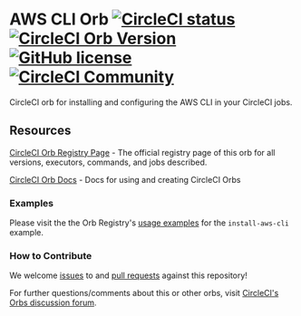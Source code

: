 # AWS CLI Orb [![CircleCI status](https://circleci.com/gh/CircleCI-Public/aws-cli-orb.svg?style=shield "CircleCI status")](https://circleci.com/gh/CircleCI-Public/aws-cli-orb) [![CircleCI Orb Version](https://badges.circleci.com/orbs/circleci/aws-cli.svg)](https://circleci.com/developer/orbs/orb/circleci/aws-cli) [![GitHub license](https://img.shields.io/badge/license-MIT-blue.svg)](https://raw.githubusercontent.com/CircleCI-Public/aws-cli-orb/master/LICENSE) [![CircleCI Community](https://img.shields.io/badge/community-CircleCI%20Discuss-343434.svg)](https://discuss.circleci.com/c/ecosystem/orbs)

CircleCI orb for installing and configuring the AWS CLI in your CircleCI jobs.

## Resources

[CircleCI Orb Registry Page](https://circleci.com/orbs/registry/orb/circleci/aws-cli) - The official registry page of this orb for all versions, executors, commands, and jobs described.

[CircleCI Orb Docs](https://circleci.com/docs/2.0/orb-intro/#section=configuration) - Docs for using and creating CircleCI Orbs

### Examples
Please visit the the Orb Registry's [usage examples](https://circleci.com/developer/orbs/orb/circleci/aws-cli#usage-install-aws-cli) for the `install-aws-cli` example.

### How to Contribute
We welcome [issues](https://github.com/CircleCI-Public/aws-cli-orb/issues) to and [pull requests](https://github.com/CircleCI-Public/aws-cli-orb/pulls) against this repository! 


For further questions/comments about this or other orbs, visit [CircleCI's Orbs discussion forum](https://discuss.circleci.com/c/orbs).
